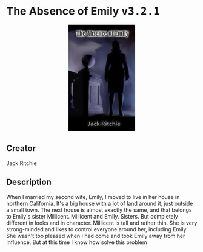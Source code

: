 
# The Absence of Emily <kbd>v3.2.1</kbd>

<center>
  <img src="./cover-1024.jpg"/>
</center>

## Creator
Jack Ritchie

## Description
<p>When I married my second wife, Emily, I moved to live in her house in northern California. It's a big house with a lot of land around it, just outside a small town. The next house is almost exactly the same, and that belongs to Emily's sister Millicent. Millicent and Emily. Sisters. But completely different in looks and in character. Millicent is tall and rather thin. She is very strong-minded and likes to control everyone around her, including Emily. She wasn't too pleased when I had come and took Emily away from her influence. But at this time I know how solve this problem</p>
